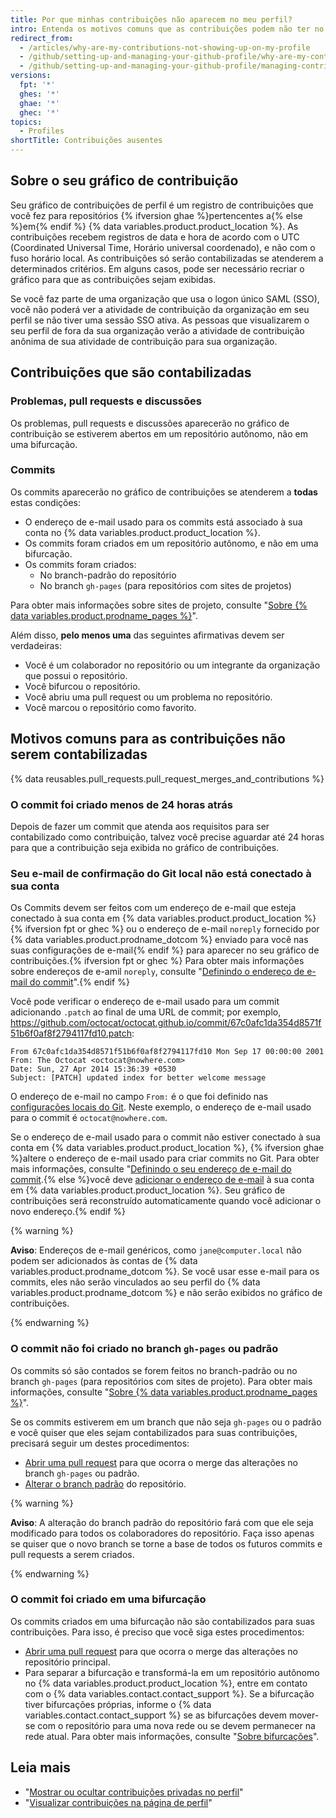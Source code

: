 ```yaml
---
title: Por que minhas contribuições não aparecem no meu perfil?
intro: Entenda os motivos comuns que as contribuições podem não ter no seu gráfico de contribuição.
redirect_from:
  - /articles/why-are-my-contributions-not-showing-up-on-my-profile
  - /github/setting-up-and-managing-your-github-profile/why-are-my-contributions-not-showing-up-on-my-profile
  - /github/setting-up-and-managing-your-github-profile/managing-contribution-graphs-on-your-profile/why-are-my-contributions-not-showing-up-on-my-profile
versions:
  fpt: '*'
  ghes: '*'
  ghae: '*'
  ghec: '*'
topics:
  - Profiles
shortTitle: Contribuições ausentes
---
```


## Sobre o seu gráfico de contribuição

Seu gráfico de contribuições de perfil é um registro de contribuições que você fez para repositórios {% ifversion ghae %}pertencentes a{% else %}em{% endif %} {% data variables.product.product_location %}. As contribuições recebem registros de data e hora de acordo com o UTC (Coordinated Universal Time, Horário universal coordenado), e não com o fuso horário local. As contribuições só serão contabilizadas se atenderem a determinados critérios. Em alguns casos, pode ser necessário recriar o gráfico para que as contribuições sejam exibidas.

Se você faz parte de uma organização que usa o logon único SAML (SSO), você não poderá ver a atividade de contribuição da organização em seu perfil se não tiver uma sessão SSO ativa. As pessoas que visualizarem o seu perfil de fora da sua organização verão a atividade de contribuição anônima de sua atividade de contribuição para sua organização.

## Contribuições que são contabilizadas

### Problemas, pull requests e discussões

Os problemas, pull requests e discussões aparecerão no gráfico de contribuição se estiverem abertos em um repositório autônomo, não em uma bifurcação.

### Commits
Os commits aparecerão no gráfico de contribuições se atenderem a **todas** estas condições:
- O endereço de e-mail usado para os commits está associado à sua conta no {% data variables.product.product_location %}.
- Os commits foram criados em um repositório autônomo, e não em uma bifurcação.
- Os commits foram criados:
  - No branch-padrão do repositório
  - No branch `gh-pages` (para repositórios com sites de projetos)

Para obter mais informações sobre sites de projeto, consulte "[Sobre {% data variables.product.prodname_pages %}](/pages/getting-started-with-github-pages/about-github-pages#types-of-github-pages-sites)".

Além disso, **pelo menos uma** das seguintes afirmativas devem ser verdadeiras:
- Você é um colaborador no repositório ou um integrante da organização que possui o repositório.
- Você bifurcou o repositório.
- Você abriu uma pull request ou um problema no repositório.
- Você marcou o repositório como favorito.

## Motivos comuns para as contribuições não serem contabilizadas

{% data reusables.pull_requests.pull_request_merges_and_contributions %}

### O commit foi criado menos de 24 horas atrás

Depois de fazer um commit que atenda aos requisitos para ser contabilizado como contribuição, talvez você precise aguardar até 24 horas para que a contribuição seja exibida no gráfico de contribuições.

### Seu e-mail de confirmação do Git local não está conectado à sua conta

Os Commits devem ser feitos com um endereço de e-mail que esteja conectado à sua conta em {% data variables.product.product_location %}{% ifversion fpt or ghec %} ou o endereço de e-mail `noreply` fornecido por {% data variables.product.prodname_dotcom %} enviado para você nas suas configurações de e-mail{% endif %} para aparecer no seu gráfico de contribuições.{% ifversion fpt or ghec %} Para obter mais informações sobre endereços de e-amil `noreply`, consulte "[Definindo o endereço de e-mail do commit](/github/setting-up-and-managing-your-github-user-account/setting-your-commit-email-address#about-commit-email-addresses)".{% endif %}

Você pode verificar o endereço de e-mail usado para um commit adicionando `.patch` ao final de uma URL de commit; por exemplo, <a href="https://github.com/octocat/octocat.github.io/commit/67c0afc1da354d8571f51b6f0af8f2794117fd10.patch" data-proofer-ignore>https://github.com/octocat/octocat.github.io/commit/67c0afc1da354d8571f51b6f0af8f2794117fd10.patch</a>:

```
From 67c0afc1da354d8571f51b6f0af8f2794117fd10 Mon Sep 17 00:00:00 2001
From: The Octocat <octocat@nowhere.com>
Date: Sun, 27 Apr 2014 15:36:39 +0530
Subject: [PATCH] updated index for better welcome message
```

O endereço de e-mail no campo `From:` é o que foi definido nas [configurações locais do Git](/articles/set-up-git). Neste exemplo, o endereço de e-mail usado para o commit é `octocat@nowhere.com`.

Se o endereço de e-mail usado para o commit não estiver conectado à sua conta em {% data variables.product.product_location %}, {% ifversion ghae %}altere o endereço de e-mail usado para criar commits no Git. Para obter mais informações, consulte "[Definindo o seu endereço de e-mail do commit](/github/setting-up-and-managing-your-github-user-account/setting-your-commit-email-address#setting-your-commit-email-address-in-git).{% else %}você deve [adicionar o endereço de e-mail](/articles/adding-an-email-address-to-your-github-account) à sua conta em {% data variables.product.product_location %}. Seu gráfico de contribuições será reconstruído automaticamente quando você adicionar o novo endereço.{% endif %}

{% warning %}

**Aviso**: Endereços de e-mail genéricos, como `jane@computer.local` não podem ser adicionados às contas de {% data variables.product.prodname_dotcom %}. Se você usar esse e-mail para os commits, eles não serão vinculados ao seu perfil do {% data variables.product.prodname_dotcom %} e não serão exibidos no gráfico de contribuições.

{% endwarning %}

### O commit não foi criado no branch `gh-pages` ou padrão

Os commits só são contados se forem feitos no branch-padrão ou no branch `gh-pages` (para repositórios com sites de projeto). Para obter mais informações, consulte "[Sobre {% data variables.product.prodname_pages %}](/pages/getting-started-with-github-pages/about-github-pages#types-of-github-pages-sites)".

Se os commits estiverem em um branch que não seja `gh-pages` ou o padrão e você quiser que eles sejam contabilizados para suas contribuições, precisará seguir um destes procedimentos:
- [Abrir uma pull request](/articles/creating-a-pull-request) para que ocorra o merge das alterações no branch `gh-pages` ou padrão.
- [Alterar o branch padrão](/github/administering-a-repository/changing-the-default-branch) do repositório.

{% warning %}

**Aviso**: A alteração do branch padrão do repositório fará com que ele seja modificado para todos os colaboradores do repositório. Faça isso apenas se quiser que o novo branch se torne a base de todos os futuros commits e pull requests a serem criados.

{% endwarning %}

### O commit foi criado em uma bifurcação

Os commits criados em uma bifurcação não são contabilizados para suas contribuições. Para isso, é preciso que você siga estes procedimentos:
- [Abrir uma pull request](/articles/creating-a-pull-request) para que ocorra o merge das alterações no repositório principal.
- Para separar a bifurcação e transformá-la em um repositório autônomo no {% data variables.product.product_location %}, entre em contato com o {% data variables.contact.contact_support %}. Se a bifurcação tiver bifurcações próprias, informe o {% data variables.contact.contact_support %} se as bifurcações devem mover-se com o repositório para uma nova rede ou se devem permanecer na rede atual. Para obter mais informações, consulte "[Sobre bifurcações](/articles/about-forks/)".

## Leia mais

- "[Mostrar ou ocultar contribuições privadas no perfil](/articles/publicizing-or-hiding-your-private-contributions-on-your-profile)"
- "[Visualizar contribuições na página de perfil](/articles/viewing-contributions-on-your-profile-page)"
